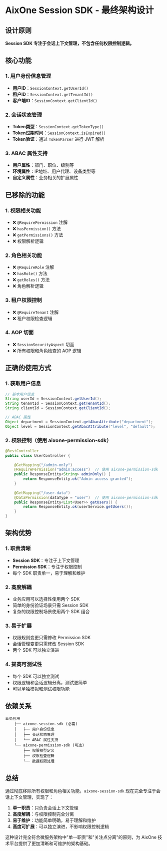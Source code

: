 # AixOne Session SDK - 最终架构设计

## 设计原则

**Session SDK 专注于会话上下文管理，不包含任何权限控制逻辑。**

## 核心功能

### 1. 用户身份信息管理
- **用户ID**：`SessionContext.getUserId()`
- **租户ID**：`SessionContext.getTenantId()`
- **客户端ID**：`SessionContext.getClientId()`

### 2. 会话状态管理
- **Token类型**：`SessionContext.getTokenType()`
- **Token过期时间**：`SessionContext.isExpired()`
- **Token验证**：通过 `TokenParser` 进行 JWT 解析

### 3. ABAC 属性支持
- **用户属性**：部门、职位、级别等
- **环境属性**：IP地址、用户代理、设备类型等
- **自定义属性**：业务相关的扩展属性

## 已移除的功能

### 1. 权限相关功能
- ❌ `@RequirePermission` 注解
- ❌ `hasPermission()` 方法
- ❌ `getPermissions()` 方法
- ❌ 权限解析逻辑

### 2. 角色相关功能
- ❌ `@RequireRole` 注解
- ❌ `hasRole()` 方法
- ❌ `getRoles()` 方法
- ❌ 角色解析逻辑

### 3. 租户权限控制
- ❌ `@RequireTenant` 注解
- ❌ 租户权限检查逻辑

### 4. AOP 切面
- ❌ `SessionSecurityAspect` 切面
- ❌ 所有权限和角色检查的 AOP 逻辑

## 正确的使用方式

### 1. 获取用户信息
```java
// 基本用户信息
String userId = SessionContext.getUserId();
String tenantId = SessionContext.getTenantId();
String clientId = SessionContext.getClientId();

// ABAC 属性
Object department = SessionContext.getAbacAttribute("department");
Object level = SessionContext.getAbacAttribute("level", "default");
```

### 2. 权限控制（使用 aixone-permission-sdk）
```java
@RestController
public class UserController {
    
    @GetMapping("/admin-only")
    @RequirePermission("admin:access")  // 使用 aixone-permission-sdk
    public ResponseEntity<String> adminOnly() {
        return ResponseEntity.ok("Admin access granted");
    }
    
    @GetMapping("/user-data")
    @DataPermission(dataType = "user")  // 使用 aixone-permission-sdk
    public ResponseEntity<List<User>> getUsers() {
        return ResponseEntity.ok(userService.getUsers());
    }
}
```

## 架构优势

### 1. 职责清晰
- **Session SDK**：专注于上下文管理
- **Permission SDK**：专注于权限控制
- 每个 SDK 职责单一，易于理解和维护

### 2. 高度解耦
- 业务应用可以选择性使用两个 SDK
- 简单的身份验证场景只需 Session SDK
- 复杂的权限控制场景使用两个 SDK 组合

### 3. 易于扩展
- 权限规则变更只需修改 Permission SDK
- 会话管理变更只需修改 Session SDK
- 两个 SDK 可以独立演进

### 4. 提高可测试性
- 每个 SDK 可以独立测试
- 权限逻辑和会话逻辑分离，测试更简单
- 可以单独模拟和测试权限功能

## 依赖关系

```
业务应用
    ├── aixone-session-sdk (必需)
    │   ├── 用户身份信息
    │   ├── 会话状态管理
    │   └── ABAC 属性支持
    └── aixone-permission-sdk (可选)
        ├── 权限模型定义
        ├── 权限检查逻辑
        └── 数据权限处理
```

## 总结

通过彻底移除所有权限和角色相关功能，`aixone-session-sdk` 现在完全专注于会话上下文管理，实现了：

1. **单一职责**：只负责会话上下文管理
2. **高度解耦**：与权限控制完全分离
3. **易于维护**：功能简单明确，易于理解和维护
4. **高度可扩展**：可以独立演进，不影响权限控制逻辑

这种设计完全符合微服务架构中"单一职责"和"关注点分离"的原则，为 AixOne 技术平台提供了更加清晰和可维护的架构基础。
